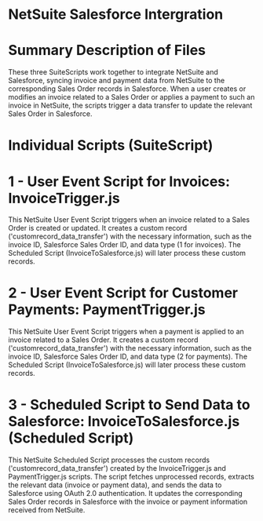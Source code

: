 # NetSuite Salesforce Intergration

# Summary Description of Files

  These three SuiteScripts work together to integrate NetSuite and Salesforce, syncing invoice and payment data from NetSuite to the corresponding Sales Order records in Salesforce. When a user creates or modifies an invoice related to a Sales Order or applies a payment to such an invoice in NetSuite, the scripts trigger a data transfer to update the relevant Sales Order in Salesforce.

# Individual Scripts (SuiteScript)

# 1 - User Event Script for Invoices:  InvoiceTrigger.js
  
  This NetSuite User Event Script triggers when an invoice related to a Sales Order is created or updated. It creates a custom record ('customrecord_data_transfer') with the necessary information, such as the invoice ID, Salesforce Sales Order ID, and data type (1 for invoices). The Scheduled Script (InvoiceToSalesforce.js) will later process these custom records.


# 2 - User Event Script for Customer Payments: PaymentTrigger.js
  
  This NetSuite User Event Script triggers when a payment is applied to an invoice related to a Sales Order. It creates a custom record ('customrecord_data_transfer') with the necessary information, such as the invoice ID, Salesforce Sales Order ID, and data type (2 for payments). The Scheduled Script (InvoiceToSalesforce.js) will later process these custom records.


# 3 - Scheduled Script to Send Data to Salesforce:  InvoiceToSalesforce.js (Scheduled Script)
 
  This NetSuite Scheduled Script processes the custom records ('customrecord_data_transfer') created by the InvoiceTrigger.js and PaymentTrigger.js scripts. The script fetches unprocessed records, extracts the relevant data (invoice or payment data), and sends the data to Salesforce using OAuth 2.0 authentication. It updates the corresponding Sales Order records in Salesforce with the invoice or payment information received from NetSuite.

